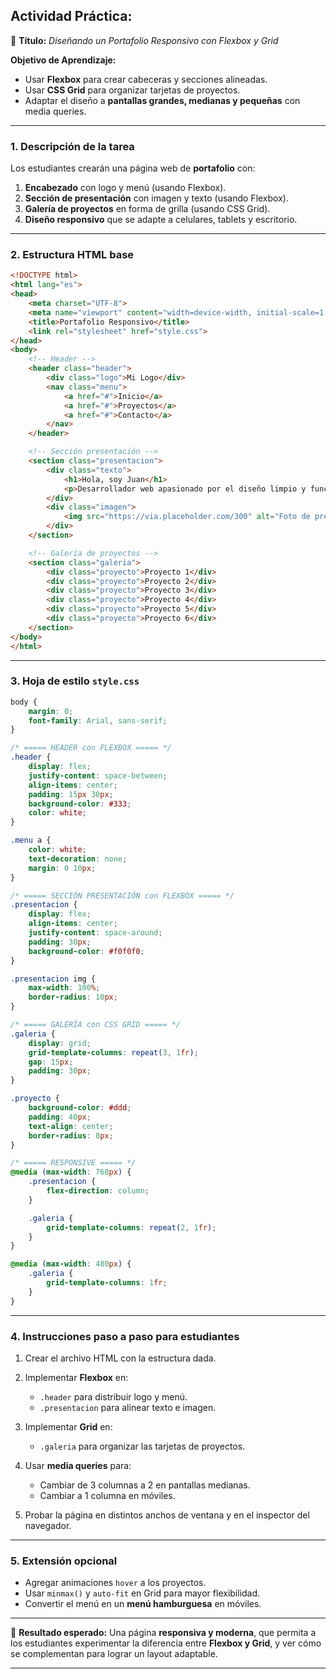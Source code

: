 ## **Actividad Práctica:**

🎯 **Título:** *Diseñando un Portafolio Responsivo con Flexbox y Grid*

**Objetivo de Aprendizaje:**

* Usar **Flexbox** para crear cabeceras y secciones alineadas.
* Usar **CSS Grid** para organizar tarjetas de proyectos.
* Adaptar el diseño a **pantallas grandes, medianas y pequeñas** con media queries.

---

### **1. Descripción de la tarea**

Los estudiantes crearán una página web de **portafolio** con:

1. **Encabezado** con logo y menú (usando Flexbox).
2. **Sección de presentación** con imagen y texto (usando Flexbox).
3. **Galería de proyectos** en forma de grilla (usando CSS Grid).
4. **Diseño responsivo** que se adapte a celulares, tablets y escritorio.

---

### **2. Estructura HTML base**

```html
<!DOCTYPE html>
<html lang="es">
<head>
    <meta charset="UTF-8">
    <meta name="viewport" content="width=device-width, initial-scale=1.0">
    <title>Portafolio Responsivo</title>
    <link rel="stylesheet" href="style.css">
</head>
<body>
    <!-- Header -->
    <header class="header">
        <div class="logo">Mi Logo</div>
        <nav class="menu">
            <a href="#">Inicio</a>
            <a href="#">Proyectos</a>
            <a href="#">Contacto</a>
        </nav>
    </header>

    <!-- Sección presentación -->
    <section class="presentacion">
        <div class="texto">
            <h1>Hola, soy Juan</h1>
            <p>Desarrollador web apasionado por el diseño limpio y funcional.</p>
        </div>
        <div class="imagen">
            <img src="https://via.placeholder.com/300" alt="Foto de presentación">
        </div>
    </section>

    <!-- Galería de proyectos -->
    <section class="galeria">
        <div class="proyecto">Proyecto 1</div>
        <div class="proyecto">Proyecto 2</div>
        <div class="proyecto">Proyecto 3</div>
        <div class="proyecto">Proyecto 4</div>
        <div class="proyecto">Proyecto 5</div>
        <div class="proyecto">Proyecto 6</div>
    </section>
</body>
</html>
```

---

### **3. Hoja de estilo `style.css`**

```css
body {
    margin: 0;
    font-family: Arial, sans-serif;
}

/* ===== HEADER con FLEXBOX ===== */
.header {
    display: flex;
    justify-content: space-between;
    align-items: center;
    padding: 15px 30px;
    background-color: #333;
    color: white;
}

.menu a {
    color: white;
    text-decoration: none;
    margin: 0 10px;
}

/* ===== SECCIÓN PRESENTACIÓN con FLEXBOX ===== */
.presentacion {
    display: flex;
    align-items: center;
    justify-content: space-around;
    padding: 30px;
    background-color: #f0f0f0;
}

.presentacion img {
    max-width: 100%;
    border-radius: 10px;
}

/* ===== GALERÍA con CSS GRID ===== */
.galeria {
    display: grid;
    grid-template-columns: repeat(3, 1fr);
    gap: 15px;
    padding: 30px;
}

.proyecto {
    background-color: #ddd;
    padding: 40px;
    text-align: center;
    border-radius: 8px;
}

/* ===== RESPONSIVE ===== */
@media (max-width: 768px) {
    .presentacion {
        flex-direction: column;
    }

    .galeria {
        grid-template-columns: repeat(2, 1fr);
    }
}

@media (max-width: 480px) {
    .galeria {
        grid-template-columns: 1fr;
    }
}
```

---

### **4. Instrucciones paso a paso para estudiantes**

1. Crear el archivo HTML con la estructura dada.
2. Implementar **Flexbox** en:

   * `.header` para distribuir logo y menú.
   * `.presentacion` para alinear texto e imagen.
3. Implementar **Grid** en:

   * `.galeria` para organizar las tarjetas de proyectos.
4. Usar **media queries** para:

   * Cambiar de 3 columnas a 2 en pantallas medianas.
   * Cambiar a 1 columna en móviles.
5. Probar la página en distintos anchos de ventana y en el inspector del navegador.

---

### **5. Extensión opcional**

* Agregar animaciones `hover` a los proyectos.
* Usar `minmax()` y `auto-fit` en Grid para mayor flexibilidad.
* Convertir el menú en un **menú hamburguesa** en móviles.

---

📌 **Resultado esperado:**
Una página **responsiva y moderna**, que permita a los estudiantes experimentar la diferencia entre **Flexbox y Grid**, y ver cómo se complementan para lograr un layout adaptable.

---

